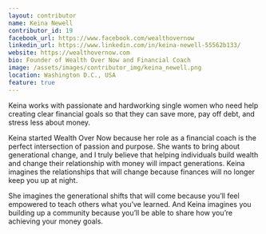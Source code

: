 ```yaml
---
layout: contributor
name: Keina Newell
contributor_id: 19
facebook_url: https://www.facebook.com/wealthovernow
linkedin_url: https://www.linkedin.com/in/keina-newell-55562b133/
website: https://wealthovernow.com
bio: Founder of Wealth Over Now and Financial Coach
image: /assets/images/contributor_img/keina_newell.png
location: Washington D.C., USA
feature: true
---
```

Keina works with passionate and hardworking single women who need help creating clear financial goals so that they can save more, pay off debt, and stress less about money.

Keina started Wealth Over Now because her role as a financial coach is the perfect intersection of passion and purpose. She wants to bring about generational change, and I truly believe that helping individuals build wealth and change their relationship with money will impact generations. Keina imagines the relationships that will change because finances will no longer keep you up at night. 
    
She imagines the generational shifts that will come because you’ll feel empowered to teach others what you’ve learned. And Keina imagines you building up a community because you’ll be able to share how you’re achieving your money goals.